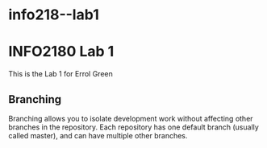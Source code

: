 # info218--lab1

# INFO2180 Lab 1

This is the Lab 1 for Errol Green

## Branching

Branching allows you to isolate development work without
affecting other branches in the repository. Each repository
has one default branch (usually called master), and can have 
multiple other branches.

